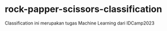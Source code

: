 # rock-papper-scissors-classification
Classification ini merupakan tugas Machine Learning dari IDCamp2023
